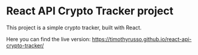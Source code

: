 # React API Crypto Tracker project

This project is a simple crypto tracker, built with React.

Here you can find the live version: https://timothyrusso.github.io/react-api-crypto-tracker/

